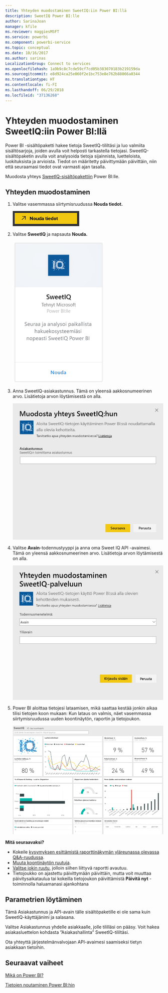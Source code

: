 ```yaml
---
title: Yhteyden muodostaminen SweetIQ:iin Power BI:llä
description: SweetIQ Power BI:lle
author: SarinaJoan
manager: kfile
ms.reviewer: maggiesMSFT
ms.service: powerbi
ms.component: powerbi-service
ms.topic: conceptual
ms.date: 10/16/2017
ms.author: sarinas
LocalizationGroup: Connect to services
ms.openlocfilehash: 1a9b9c8c7cde59cf7cd05b383070183b219159da
ms.sourcegitcommit: e8d924ca25e060f2e1bc753e8e762b88066a0344
ms.translationtype: HT
ms.contentlocale: fi-FI
ms.lasthandoff: 06/29/2018
ms.locfileid: "37136268"
---
```

# <a name="connect-to-sweetiq-with-power-bi"></a>Yhteyden muodostaminen SweetIQ:iin Power BI:llä
Power BI -sisältöpaketti hakee tietoja SweetIQ-tililtäsi ja luo valmiita sisältösarjoja, joiden avulla voit helposti tarkastella tietojasi. SweetIQ-sisältöpaketin avulla voit analysoida tietoja sijainnista, luetteloista, luokituksista ja arvioista. Tiedot on määritetty päivittymään päivittäin, niin että seuraamasi tiedot ovat varmasti ajan tasalla.

Muodosta yhteys [SweetIQ-sisältöpakettiin](https://app.powerbi.com/groups/me/getdata/services/sweetiq) Power BI:lle.

## <a name="how-to-connect"></a>Yhteyden muodostaminen
1. Valitse vasemmassa siirtymisruudussa **Nouda tiedot.**
   
    ![](media/service-connect-to-sweetiq/getdata.png)
2. Valitse **SweetIQ** ja napsauta **Nouda.**
   
    ![](media/service-connect-to-sweetiq/sweetiq.png)
3. Anna SweetIQ-asiakastunnus. Tämä on yleensä aakkosnumeerinen arvo. Lisätietoja arvon löytämisestä on alla.
   
    ![](media/service-connect-to-sweetiq/parameter.png)
4. Valitse **Avain**-todennustyyppi ja anna oma Sweet IQ API -avaimesi. Tämä on yleensä aakkosnumeerinen arvo. Lisätietoja arvon löytämisestä on alla.
   
    ![](media/service-connect-to-sweetiq/credentials.png)
5. Power BI aloittaa tietojesi lataamisen, mikä saattaa kestää jonkin aikaa tilisi tietojen koon mukaan: Kun lataus on valmis, näet vasemmassa siirtymisruudussa uuden koontinäytön, raportin ja tietojoukon.
   
    ![](media/service-connect-to-sweetiq/dashboard.png)

**Mitä seuraavaksi?**

* Kokeile [kysymyksen esittämistä raporttinäkymän yläreunassa olevassa Q&A-ruudussa](power-bi-q-and-a.md).
* [Muuta koontinäytön ruutuja](service-dashboard-edit-tile.md).
* [Valitse jokin ruutu](service-dashboard-tiles.md), jolloin siihen liittyvä raportti avautuu.
* Tietojoukko on ajastettu päivittymään päivittäin, mutta voit muuttaa päivitysaikataulua tai kokeilla tietojoukon päivittämistä **Päivitä nyt** -toiminnolla haluamanasi ajankohtana

## <a name="finding-parameters"></a>Parametrien löytäminen
Tämä Asiakastunnus ja API-avain tälle sisältöpaketille ei ole sama kuin SweetIQ-käyttäjänimi ja salasana.

Valitse Asiakastunnus yhdelle asiakkaalle, jolle tililläsi on pääsy. Voit hakea asiakasluettelon kohdasta ”Asiakashallinta” SweetIQ-tililtäsi.

Ota yhteyttä järjestelmänvalvojaan API-avaimesi saamiseksi tietyn asiakkaan tietoihin.

## <a name="next-steps"></a>Seuraavat vaiheet
[Mikä on Power BI?](power-bi-overview.md)

[Tietojen noutaminen Power BI:hin](service-get-data.md)

